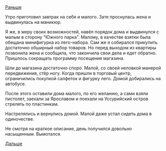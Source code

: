 [Раньше](2018.11.02.md)

Утро приготовил завтрак на себя и малого. Зате проснулась жена и выдвинулась на маникюр.

Я же, в меру своих возможностей, навёл порядок дома и выдвинулся с малым в сторону "Южного парка". Малому, в качестве взятки была обещана минифигурка из лего-набора. Сам же я собирался прикупить достаточно обширный набор товаров. Но перед выходом из квартиры позвонила жена и сообщила, что закончила свои дела и едет обратно. Пришлось сокращать программу посещения магазина.

Шли до магазина достаточно споро. Малой, со своей неловкой манерой передвижения, стёр ногу. Когда пришли в торговый центр, ограничились покупкой салфеток и фигурку лего. Домой добирались на автобусе.

После этого оставили дома малого, по его желанию, а сами взяли пистолет, заехали за Ярославом и поехали на Уссурийский остров стрелять по пластинкам.

Настрелялись и вернулись домой. Малой даже устал сидеть дома в одиночестве.

Не смотря на краткое описание, день получился довольно насыщенным. Вымотался.

[Дальше](2018.11.04.md)
